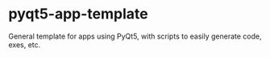 # pyqt5-app-template
General template for apps using PyQt5, with scripts to easily generate code, exes, etc.
